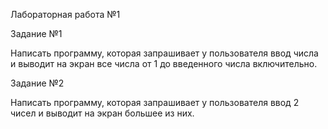Лабораторная работа №1

Задание №1

Написать программу, которая запрашивает у пользователя ввод числа и выводит на экран все числа от 1 до введенного числа включительно.

Задание №2

Написать программу, которая запрашивает у пользователя ввод 2 чисел и выводит на экран большее из них.

